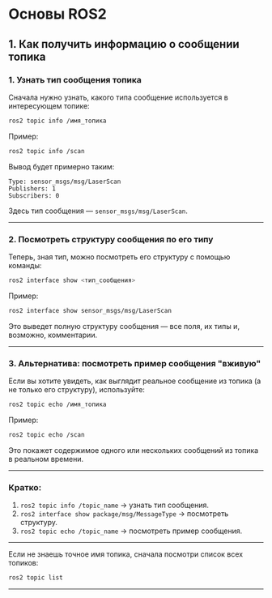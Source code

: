 # Основы ROS2

## 1. Как получить информацию о сообщении топика
### 1. **Узнать тип сообщения топика**

Сначала нужно узнать, какого типа сообщение используется в интересующем топике:

```bash
ros2 topic info /имя_топика
```

Пример:

```bash
ros2 topic info /scan
```

Вывод будет примерно таким:

```
Type: sensor_msgs/msg/LaserScan
Publishers: 1
Subscribers: 0
```

Здесь тип сообщения — `sensor_msgs/msg/LaserScan`.

---

### 2. **Посмотреть структуру сообщения по его типу**

Теперь, зная тип, можно посмотреть его структуру с помощью команды:

```bash
ros2 interface show <тип_сообщения>
```

Пример:

```bash
ros2 interface show sensor_msgs/msg/LaserScan
```

Это выведет полную структуру сообщения — все поля, их типы и, возможно, комментарии.

---

### 3. **Альтернатива: посмотреть пример сообщения "вживую"**

Если вы хотите увидеть, как выглядит реальное сообщение из топика (а не только его структуру), используйте:

```bash
ros2 topic echo /имя_топика
```

Пример:

```bash
ros2 topic echo /scan
```

Это покажет содержимое одного или нескольких сообщений из топика в реальном времени.

---

### Кратко:

1. `ros2 topic info /topic_name` → узнать тип сообщения.
2. `ros2 interface show package/msg/MessageType` → посмотреть структуру.
3. `ros2 topic echo /topic_name` → посмотреть пример сообщения.

---

Если не знаешь точное имя топика, сначала посмотри список всех топиков:

```bash
ros2 topic list
```

---

